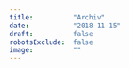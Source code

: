 ```yaml
---
title:          "Archiv"
date:           "2018-11-15"
draft:          false
robotsExclude:  false
image:          ""
---
```

